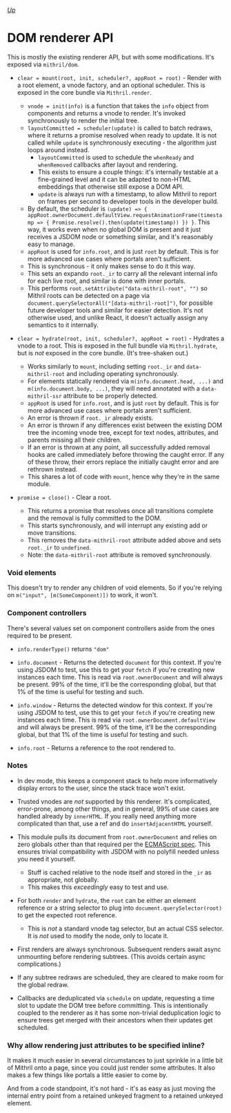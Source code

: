 [*Up*](README.md)

# DOM renderer API

This is mostly the existing renderer API, but with some modifications. It's exposed via `mithril/dom`.

- `clear = mount(root, init, scheduler?, appRoot = root)` - Render with a root element, a vnode factory, and an optional scheduler. This is exposed in the core bundle via `Mithril.render`.
    - `vnode = init(info)` is a function that takes the `info` object from components and returns a vnode to render. It's invoked synchronously to render the initial tree.
    - `layoutCommitted = scheduler(update)` is called to batch redraws, where it returns a promise resolved when ready to update. It is not called while `update` is synchronously executing - the algorithm just loops around instead.
        - `layoutCommitted` is used to schedule the `whenReady` and `whenRemoved` callbacks after layout and rendering.
        - This exists to ensure a couple things: it's internally testable at a fine-grained level and it can be adapted to non-HTML embeddings that otherwise still expose a DOM API.
        - `update` is always run with a timestamp, to allow Mithril to report on frames per second to developer tools in the developer build.
    - By default, the scheduler is `(update) => { appRoot.ownerDocument.defaultView.requestAnimationFrame(timestamp => { Promise.resolve().then(update(timestamp)) }) }`. This way, it works even when no global DOM is present and it just receives a JSDOM node or something similar, and it's reasonably easy to manage.
    - `appRoot` is used for `info.root`, and is just `root` by default. This is for more advanced use cases where portals aren't sufficient.
    - This is synchronous - it only makes sense to do it this way.
    - This sets an expando `root._ir` to carry all the relevant internal info for each live root, and similar is done with inner portals.
    - This performs `root.setAttribute("data-mithril-root", "")` so Mithril roots can be detected on a page via `document.querySelectorAll("[data-mithril-root]")`, for possible future developer tools and similar for easier detection. It's not otherwise used, and unlike React, it doesn't actually assign any semantics to it internally.

- `clear = hydrate(root, init, scheduler?, appRoot = root)` - Hydrates a vnode to a root. This is exposed in the full bundle via `Mithril.hydrate`, but is *not* exposed in the core bundle. (It's tree-shaken out.)
    - Works similarly to `mount`, including setting `root._ir` and `data-mithril-root` and including operating synchronously.
    - For elements statically rendered via `m(info.document.head, ...)` and `m(info.document.body, ...)`, they will need annotated with a `data-mithril-ssr` attribute to be properly detected.
    - `appRoot` is used for `info.root`, and is just `root` by default. This is for more advanced use cases where portals aren't sufficient.
    - An error is thrown if `root._ir` already exists.
    - An error is thrown if any differences exist between the existing DOM tree the incoming vnode tree, except for text nodes, attributes, and parents missing all their children.
    - If an error is thrown at any point, all successfully added removal hooks are called immediately before throwing the caught error. If any of these throw, their errors replace the initially caught error and are rethrown instead.
    - This shares a lot of code with `mount`, hence why they're in the same module.

- `promise = close()` - Clear a root.
    - This returns a promise that resolves once all transitions complete and the removal is fully committed to the DOM.
    - This starts synchronously, and will interrupt any existing add or move transitions.
    - This removes the `data-mithril-root` attribute added above and sets `root._ir` to `undefined`.
    - Note: the `data-mithril-root` attribute is removed synchronously.

### Void elements

This doesn't try to render any children of void elements. So if you're relying on `m("input", [m(SomeComponent)])` to work, it won't.

### Component controllers

There's several values set on component controllers aside from the ones required to be present.

- `info.renderType()` returns `"dom"`

- `info.document` - Returns the detected `document` for this context. If you're using JSDOM to test, use this to get your `fetch` if you're creating new instances each time. This is read via `root.ownerDocument` and will always be present. 99% of the time, it'll be the corresponding global, but that 1% of the time is useful for testing and such.

- `info.window` - Returns the detected window for this context. If you're using JSDOM to test, use this to get your `fetch` if you're creating new instances each time. This is read via `root.ownerDocument.defaultView` and will always be present. 99% of the time, it'll be the corresponding global, but that 1% of the time is useful for testing and such.

- `info.root` - Returns a reference to the root rendered to.

### Notes

- In dev mode, this keeps a component stack to help more informatively display errors to the user, since the stack trace won't exist.

- Trusted vnodes are *not* supported by this renderer. It's complicated, error-prone, among other things, and in general, 99% of use cases are handled already by `innerHTML`. If you really need anything more complicated than that, use a ref and do `insertAdjacentHTML` yourself.

- This module pulls its document from `root.ownerDocument` and relies on zero globals other than that required per the [ECMAScript spec](https://tc39.es/ecma262). This ensures trivial compatibility with JSDOM with no polyfill needed unless you need it yourself.
    - Stuff is cached relative to the node itself and stored in the `_ir` as appropriate, not globally.
    - This makes this *exceedingly* easy to test and use.

- For both `render` and `hydrate`, the `root` can be either an element reference or a string selector to plug into `document.querySelector(root)` to get the expected root reference.
    - This is *not* a standard vnode tag selector, but an actual CSS selector. It is *not* used to modify the node, only to locate it.

- First renders are always synchronous. Subsequent renders await async unmounting before rendering subtrees. (This avoids certain async complications.)

- If any subtree redraws are scheduled, they are cleared to make room for the global redraw.

- Callbacks are deduplicated via `schedule` on update, requesting a time slot to update the DOM tree before committing. This is intentionally coupled to the renderer as it has some non-trivial deduplication logic to ensure trees get merged with their ancestors when their updates get scheduled.

### Why allow rendering just attributes to be specified inline?

It makes it much easier in several circumstances to just sprinkle in a little bit of Mithril onto a page, since you could just render some attributes. It also makes a few things like portals a little easier to come by.

And from a code standpoint, it's not hard - it's as easy as just moving the internal entry point from a retained unkeyed fragment to a retained unkeyed element.
